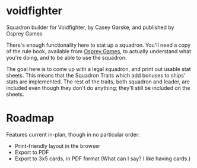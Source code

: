 # voidfighter

Squadron builder for Voidfighter, by Casey Garske, and published by Osprey Games

There's enough functionality here to stat up a squadron. You'll need a copy of the rule
book, available from [Osprey Games](https://www.ospreypublishing.com/us/voidfighter-9781472866448/),
to actually understand what you're doing, and to be able to use the squadron.

The goal here is to come up with a legal squadron, and print out usable stat
sheets. This means that the Squadron Traits which add bonuses to ships' stats are
implemented. The rest of the traits, both squadron and leader, are included even
though they don't do anything; they'll still be included on the sheets.

# Roadmap

Features current in-plan, though in no particular order:

- Print-friendly layout in the browser
- Export to PDF
- Export to 3x5 cards, in PDF format (What can I say? I like having cards.)

